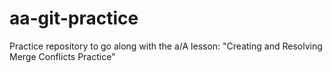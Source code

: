 # aa-git-practice
Practice repository to go along with the a/A lesson: "Creating and Resolving Merge Conflicts Practice"
